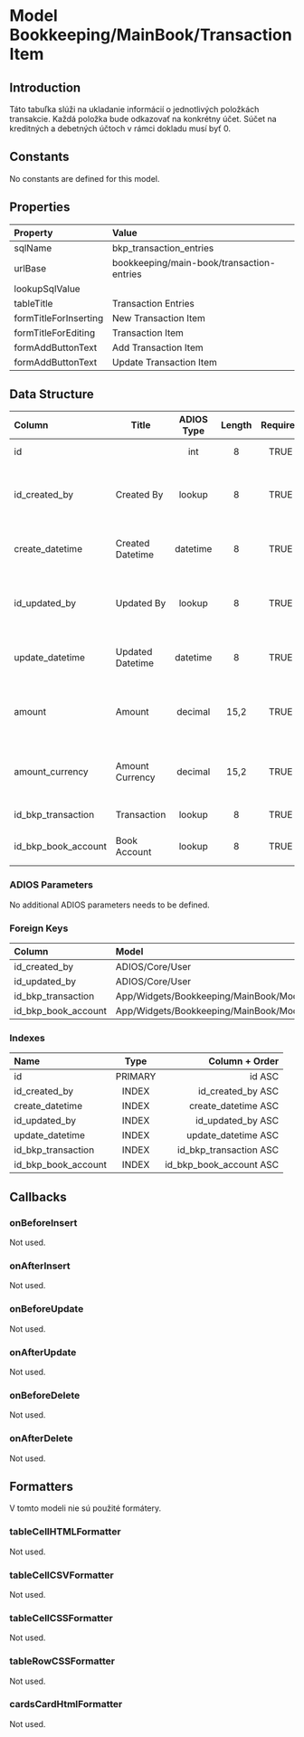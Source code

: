 # Model Bookkeeping/MainBook/TransactionItem

## Introduction

Táto tabuľka slúži na ukladanie informácií o jednotlivých položkách transakcie. Každá položka bude odkazovať na konkrétny účet. Súčet na kreditných a debetných účtoch v rámci dokladu musí byť 0. 

## Constants

No constants are defined for this model.

## Properties

| Property              | Value                                     |
| :-------------------- | :---------------------------------------- |
| sqlName               | bkp_transaction_entries                   |
| urlBase               | bookkeeping/main-book/transaction-entries |
| lookupSqlValue        |                                           |
| tableTitle            | Transaction Entries                       |
| formTitleForInserting | New Transaction Item                      |
| formTitleForEditing   | Transaction Item                          |
| formAddButtonText     | Add Transaction Item                      |
| formAddButtonText     | Update Transaction Item                   |

## Data Structure

| Column              | Title            | ADIOS Type | Length | Required | Notes                                    |
| :------------------ | ---------------- | :--------: | :----: | :------: | :--------------------------------------- |
| id                  |                  |    int     |   8    |   TRUE   | Unique record ID                         |
| id_created_by       | Created By       |   lookup   |   8    |   TRUE   | Reference to user who created the record |
| create_datetime     | Created Datetime |  datetime  |   8    |   TRUE   | When the record was created              |
| id_updated_by       | Updated By       |   lookup   |   8    |   TRUE   | Reference to user who updated the record |
| update_datetime     | Updated Datetime |  datetime  |   8    |   TRUE   | When the record was updated              |
| amount              | Amount           |  decimal   |  15,2  |   TRUE   | Suma položky transakcie v hlavnej mene   |
| amount_currency     | Amount Currency  |  decimal   |  15,2  |   TRUE   | Suma položky transakcie v inej mene      |
| id_bkp_transaction  | Transaction      |   lookup   |   8    |   TRUE   | ID dokladu                               |
| id_bkp_book_account | Book Account     |   lookup   |   8    |   TRUE   | ID účtu z účtovnej osnovy                |

### ADIOS Parameters

No additional ADIOS parameters needs to be defined.

### Foreign Keys

| Column              | Model                                               | Relation | OnUpdate | OnDelete |
| :------------------ | :-------------------------------------------------- | :------: | -------- | -------- |
| id_created_by       | ADIOS/Core/User                                     |   1:N    | Cascade  | Cascade  |
| id_updated_by       | ADIOS/Core/User                                     |   1:N    | Cascade  | Cascade  |
| id_bkp_transaction  | App/Widgets/Bookkeeping/MainBook/Models/Transaction |   1:N    | Cascade  | Cascade  |
| id_bkp_book_account | App/Widgets/Bookkeeping/MainBook/Models/BookAccount |   M:N    | Cascade  | Restrict |

### Indexes

| Name                |  Type   |          Column + Order |
| :------------------ | :-----: | ----------------------: |
| id                  | PRIMARY |                  id ASC |
| id_created_by       |  INDEX  |       id_created_by ASC |
| create_datetime     |  INDEX  |     create_datetime ASC |
| id_updated_by       |  INDEX  |       id_updated_by ASC |
| update_datetime     |  INDEX  |     update_datetime ASC |
| id_bkp_transaction  |  INDEX  |  id_bkp_transaction ASC |
| id_bkp_book_account |  INDEX  | id_bkp_book_account ASC |

## Callbacks

### onBeforeInsert

Not used.

### onAfterInsert

Not used.

### onBeforeUpdate

Not used.

### onAfterUpdate

Not used.

### onBeforeDelete

Not used.

### onAfterDelete

Not used.

## Formatters

V tomto modeli nie sú použité formátery.

### tableCellHTMLFormatter

Not used.

### tableCellCSVFormatter

Not used.

### tableCellCSSFormatter

Not used.

### tableRowCSSFormatter

Not used.

### cardsCardHtmlFormatter

Not used.
